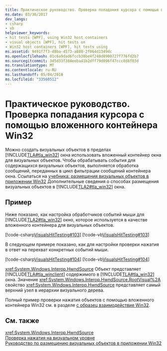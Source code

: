 ```yaml
---
title: Практическое руководство. Проверка попадания курсора с помощью вложенного контейнера Win32
ms.date: 03/30/2017
dev_langs:
- csharp
- vb
helpviewer_keywords:
- hit tests [WPF], using Win32 host containers
- visual objects [WPF], hit tests on
- Win32 host containers [WPF], hit tests using
ms.assetid: 9491f7f3-d8ba-4573-a888-2f064d1349dc
ms.openlocfilehash: 01c6a9dad6fccb38be4f240d0900727f776fd2b7
ms.sourcegitcommit: 3d5d33f384eeba41b2dff79d096f47ccc8d8f03d
ms.translationtype: MT
ms.contentlocale: ru-RU
ms.lasthandoff: 05/04/2018
ms.locfileid: "33560512"
---
```

# <a name="how-to-hit-test-using-a-win32-host-container"></a>Практическое руководство. Проверка попадания курсора с помощью вложенного контейнера Win32
Можно создать визуальных объектов в пределах [!INCLUDE[TLA#tla_win32](../../../../includes/tlasharptla-win32-md.md)] окна использовать вложенный контейнер окна для визуальных объектов. Чтобы обрабатывать события для содержащихся визуальных объектов, выполняется обработка сообщений, переданных в цикл фильтрации сообщений контейнера окна. Ссылаться на [учебника: размещения визуальных объектов в приложении Win32](../../../../docs/framework/wpf/graphics-multimedia/tutorial-hosting-visual-objects-in-a-win32-application.md) Дополнительные сведения о способах размещения визуальных объектов в [!INCLUDE[TLA2#tla_win32](../../../../includes/tla2sharptla-win32-md.md)] окна.  
  
## <a name="example"></a>Пример  
 Ниже показано, как настройка обработчиков событий мыши для [!INCLUDE[TLA2#tla_win32](../../../../includes/tla2sharptla-win32-md.md)] окно, которое используется в качестве вложенного контейнера для визуальных объектов.  
  
 [!code-csharp[VisualsHitTesting#103](../../../../samples/snippets/csharp/VS_Snippets_Wpf/VisualsHitTesting/CSharp/MyWindow.cs#103)]
 [!code-vb[VisualsHitTesting#103](../../../../samples/snippets/visualbasic/VS_Snippets_Wpf/VisualsHitTesting/VisualBasic/MyWindow.vb#103)]  
  
 В следующем примере показано, как для настройки проверки нажатия в ответ на перехват конкретных событий мыши.  
  
 [!code-csharp[VisualsHitTesting#104](../../../../samples/snippets/csharp/VS_Snippets_Wpf/VisualsHitTesting/CSharp/MyCircle.cs#104)]
 [!code-vb[VisualsHitTesting#104](../../../../samples/snippets/visualbasic/VS_Snippets_Wpf/VisualsHitTesting/VisualBasic/MyCircle.vb#104)]  
  
 <xref:System.Windows.Interop.HwndSource> Объект представляет [!INCLUDE[TLA#tla_winclient](../../../../includes/tlasharptla-winclient-md.md)] содержимого в [!INCLUDE[TLA#tla_win32](../../../../includes/tlasharptla-win32-md.md)] окна. Значение <xref:System.Windows.Interop.HwndSource.RootVisual%2A> свойство <xref:System.Windows.Interop.HwndSource> представляет самый верхний узел в иерархии визуального дерева.  
  
 Полный пример проверки нажатия объектов с помощью вложенного контейнера Win32 см. в разделе [с образец взаимодействие Win32](http://go.microsoft.com/fwlink/?LinkID=159995).  
  
## <a name="see-also"></a>См. также  
 <xref:System.Windows.Interop.HwndSource>  
 [Проверка нажатия на визуальном уровне](../../../../docs/framework/wpf/graphics-multimedia/hit-testing-in-the-visual-layer.md)  
 [Руководство по размещению визуальных объектов в приложении Win32](../../../../docs/framework/wpf/graphics-multimedia/tutorial-hosting-visual-objects-in-a-win32-application.md)
